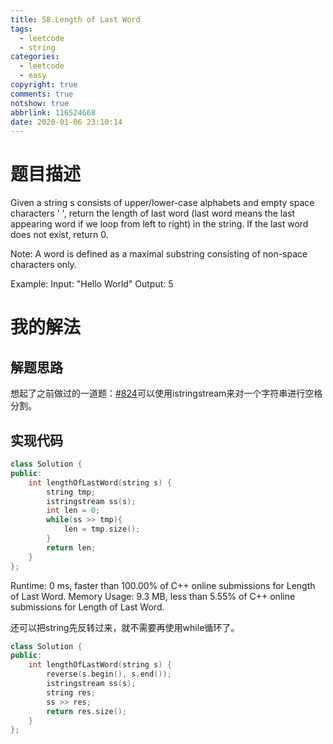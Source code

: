 ```yaml
---
title: 58.Length of Last Word
tags:
  - leetcode
  - string
categories:
  - leetcode
  - easy
copyright: true
comments: true
notshow: true
abbrlink: 116524668
date: 2020-01-06 23:10:14
---
```

# 题目描述
Given a string s consists of upper/lower-case alphabets and empty space characters ' ', return the length of last word (last word means the last appearing word if we loop from left to right) in the string.
If the last word does not exist, return 0.

Note: A word is defined as a maximal substring consisting of non-space characters only.

Example:
Input: "Hello World"
Output: 5
# 我的解法
## 解题思路
想起了之前做过的一道题：[#824][1]可以使用istringstream来对一个字符串进行空格分割。
## 实现代码
```C++
class Solution {
public:
    int lengthOfLastWord(string s) {
        string tmp;
        istringstream ss(s);
        int len = 0;
        while(ss >> tmp){
            len = tmp.size();
        }
        return len;
    }
};
```
Runtime: 0 ms, faster than 100.00% of C++ online submissions for Length of Last Word.
Memory Usage: 9.3 MB, less than 5.55% of C++ online submissions for Length of Last Word.

还可以把string先反转过来，就不需要再使用while循环了。
```C++
class Solution {
public:
    int lengthOfLastWord(string s) {
        reverse(s.begin(), s.end());
        istringstream ss(s);
        string res;
        ss >> res;
        return res.size();
    }
};
```
[1]:https://yutouwd.github.io/posts/316802933/